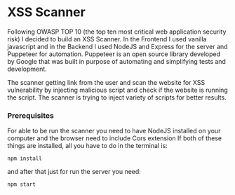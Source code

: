 # XSS Scanner

Following OWASP TOP 10 (the top ten most critical web application security risk) I decided to build an XSS Scanner.
In the Frontend I used vanilla javascript and in the Backend I used NodeJS and Express for the server and Puppeteer for automation. 
Puppeteer is an open source library developed by Google that was built in purpose of automating and simplifying tests and development.

The scanner getting link from the user and scan the website for XSS vulnerability by injecting malicious script and check if the website is running the script.
The scanner is trying to inject variety of scripts for better results.   


### Prerequisites

For able to be run the scanner you need to have NodeJS installed on your computer and the browser need to include Cors extension
If both of these things are installed, all you have to do in the terminal is:

```
npm install
```
and after that just for run the server you need:

```
npm start
```



